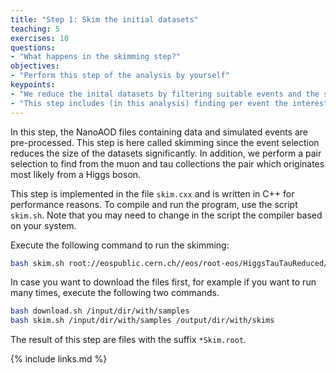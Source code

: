 ```yaml
---
title: "Step 1: Skim the initial datasets"
teaching: 5
exercises: 10
questions:
- "What happens in the skimming step?"
objectives:
- "Perform this step of the analysis by yourself"
keypoints:
- "We reduce the inital datasets by filtering suitable events and the selection of the interesting observables."
- "This step includes (in this analysis) finding per event the interesting muon-tau pair."
---
```


In this step, the NanoAOD files containing data and simulated events are pre-processed. This step is here called skimming since the event selection reduces the size of the datasets significantly. In addition, we perform a pair selection to find from the muon and tau collections the pair which originates most likely from a Higgs boson.

This step is implemented in the file `skim.cxx` and is written in C++ for performance reasons. To compile and run the program, use the script `skim.sh`. Note that you may need to change in the script the compiler based on your system.

Execute the following command to run the skimming:

```bash
bash skim.sh root://eospublic.cern.ch//eos/root-eos/HiggsTauTauReduced/ /output/dir/with/skims
```

In case you want to download the files first, for example if you want to run many times, execute the following two commands.

```bash
bash download.sh /input/dir/with/samples
bash skim.sh /input/dir/with/samples /output/dir/with/skims
```

The result of this step are files with the suffix `*Skim.root`.

{% include links.md %}
